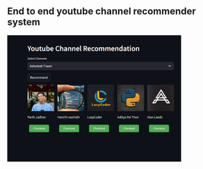 ## End to end youtube channel recommender system

<img src="images/youtube recommendation.png" alt="YouTube Channel Recommender System" width="400">